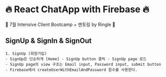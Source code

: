 # 🔥 React ChatApp with Firebase 🔥

👏 7월 Intensive Client Bootcamp + 멘토링 by Ringle 👏

## SignUp & SignIn & SignOut

    1. SignUp (회원가입)
    - SignUp은 단순하게 [Home] - SignUp button 클릭 - SignUp page 로드
    - SignUp page의 view 구조는 Email input, Password input, submit button
    - Firebase에서 createUserWithEmailAndPassword 함수를 사용한다.
